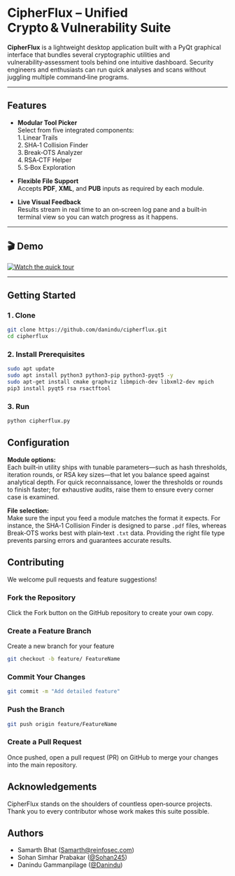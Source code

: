 # CipherFlux – Unified Crypto & Vulnerability Suite

**CipherFlux** is a lightweight desktop application built with a PyQt graphical interface that bundles several cryptographic utilities and vulnerability‑assessment tools behind one intuitive dashboard. Security engineers and enthusiasts can run quick analyses and scans without juggling multiple command‑line programs.

---

## Features

- **Modular Tool Picker**  
  Select from five integrated components:  
  1. Linear Trails  
  2. SHA‑1 Collision Finder  
  3. Break‑OTS Analyzer  
  4. RSA‑CTF Helper  
  5. S‑Box Exploration

- **Flexible File Support**  
  Accepts **PDF**, **XML**, and **PUB** inputs as required by each module.

- **Live Visual Feedback**  
  Results stream in real time to an on‑screen log pane and a built‑in terminal view so you can watch progress as it happens.

---

## 🎬 Demo

[![Watch the quick tour](https://img.youtube.com/vi/Q6xYT5xk0I0/0.jpg)](https://www.youtube.com/watch?v=Q6xYT5xk0I0)

---

## Getting Started

### 1 . Clone

```bash
git clone https://github.com/danindu/cipherflux.git
cd cipherflux
```

### 2. Install Prerequisites

```bash
sudo apt update
sudo apt install python3 python3-pip python3-pyqt5 -y
sudo apt-get install cmake graphviz libmpich-dev libxml2-dev mpich
pip3 install pyqt5 rsa rsactftool
```

### 3. Run

```bash
python cipherflux.py
```

## Configuration

**Module options:**  
Each built‑in utility ships with tunable parameters—such as hash thresholds, iteration rounds, or RSA key sizes—that let you balance speed against analytical depth. For quick reconnaissance, lower the thresholds or rounds to finish faster; for exhaustive audits, raise them to ensure every corner case is examined.

**File selection:**  
Make sure the input you feed a module matches the format it expects. For instance, the SHA‑1 Collision Finder is designed to parse `.pdf` files, whereas Break‑OTS works best with plain‑text `.txt` data. Providing the right file type prevents parsing errors and guarantees accurate results.

##  Contributing

We welcome pull requests and feature suggestions!

### Fork the Repository

Click the Fork button on the GitHub repository to create your own copy.

### Create a Feature Branch

Create a new branch for your feature

```bash
git checkout -b feature/ FeatureName
```
### Commit Your Changes

```bash
git commit -m "Add detailed feature"
```

### Push the Branch

```bash
git push origin feature/FeatureName
```

### Create a Pull Request
Once pushed, open a pull request (PR) on GitHub to merge your changes into the main repository.

## Acknowledgements

CipherFlux stands on the shoulders of countless open‑source projects.
Thank you to every contributor whose work makes this suite possible.

## Authors

- Samarth Bhat (Samarth@reinfosec.com)
- Sohan Simhar Prabakar ([@Sohan245](https://github.com/Sohan245/))
- Danindu Gammanpilage ([@Danindu](https://github.com/danindu))
